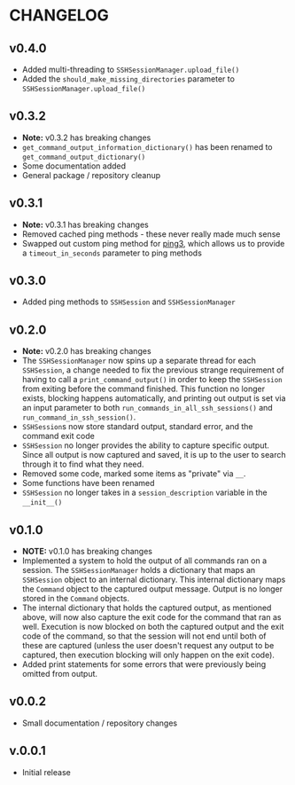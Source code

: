 # CHANGELOG

## v0.4.0

- Added multi-threading to `SSHSessionManager.upload_file()`
- Added the `should_make_missing_directories` parameter to `SSHSessionManager.upload_file()`

## v0.3.2

- **Note:** v0.3.2 has breaking changes
- `get_command_output_information_dictionary()` has been renamed to
  `get_command_output_dictionary()`
- Some documentation added
- General package / repository cleanup

## v0.3.1

- **Note:** v0.3.1 has breaking changes
- Removed cached ping methods - these never really made much sense
- Swapped out custom ping method for [ping3](https://pypi.org/project/ping3/), which allows us to
  provide a `timeout_in_seconds` parameter to ping methods

## v0.3.0

- Added ping methods to `SSHSession` and `SSHSessionManager`
## v0.2.0

- **Note:** v0.2.0 has breaking changes
- The `SSHSessionManager` now spins up a separate thread for each `SSHSession`, a change needed to
  fix the previous strange requirement of having to call a `print_command_output()` in order to keep
  the `SSHSession` from exiting before the command finished.  This function no longer exists,
  blocking happens automatically, and printing out output is set via an input parameter to both
  `run_commands_in_all_ssh_sessions()` and `run_command_in_ssh_session()`.
- `SSHSession`s now store standard output, standard error, and the command exit code
- `SSHSession` no longer provides the ability to capture specific output.  Since all output is now
  captured and saved, it is up to the user to search through it to find what they need.
- Removed some code, marked some items as "private" via `__`.
- Some functions have been renamed
- `SSHSession` no longer takes in a `session_description` variable in the `__init__()`

## v0.1.0

- **NOTE:** v0.1.0 has breaking changes
- Implemented a system to hold the output of all commands ran on a session.  The `SSHSessionManager`
  holds a dictionary that maps an `SSHSession` object to an internal dictionary.  This internal
  dictionary maps the `Command` object to the captured output message.  Output is no longer  stored
  in the `Command` objects.
- The internal dictionary that holds the captured output, as mentioned above, will now also capture
  the exit code for the command that ran as well.  Execution is now blocked on both the captured
  output and the exit code of the command, so that the session will not end until both of these are
  captured (unless the user doesn't request any output to be captured, then execution blocking will
  only happen on the exit code).
- Added print statements for some errors that were previously being omitted from output.

## v0.0.2

- Small documentation / repository changes

## v.0.0.1

- Initial release
